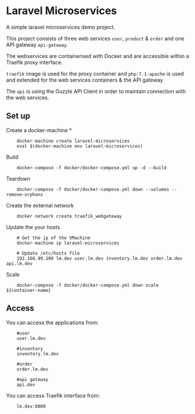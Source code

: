 # Laravel Microservices

A simple laravel microservices demo project.

This project consists of three web services `user`, `product` & `order` and 
one API gateway `api-gateway`.

The webservices are containerised with Docker and are accessible within a
Traefik proxy interface. 

`traefik` image is used for the proxy container and `php:7.1-apache` is used and extended
for the web services containers & the API gateway

The `api` is using the Guzzle API Client in order to maintain connection with the web services.

Set up
------------
Create a docker-machine *
```
    docker-machine create laravel-microservices
    eval $(docker-machine env laravel-microservices)
```

Build
```
    docker-compose -f docker/docker-compose.yml up -d --build
```

Teardown
```
    docker-compose -f docker/docker-compose.yml down --volumes --remove-orphans
```

Create the external network
```
    docker network create traefik_webgateway
```

Update the your hosts
```
    # Get the ip of the VMachine
    docker-machine ip laravel-microservices
    
    # Update /etc/hosts file
    192.168.99.100 lm.dev user.lm.dev inventory.lm.dev order.lm.dev api.lm.dev
```

Scale
```
    docker-compose -f docker/docker-compose.yml down scale ${container-name}
```

Access
------------
You can access the applications from:
```
    #user
    user.lm.dev
    
    #inventory
    inventory.lm.dev
    
    #order
    order.lm.dev
    
    #api gateway
    api.dev
```

You can access Traefik interface from:
```
    lm.dev:8080
```

